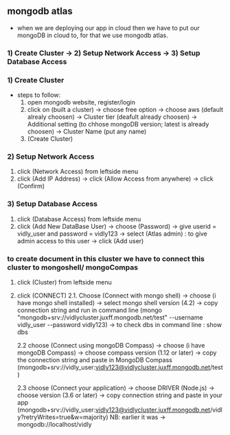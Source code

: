 ## mongodb atlas

- when we are deploying our app in cloud then we have to put our mongoDB in cloud to, for that we use mongodb atlas.

### 1) Create Cluster -> 2) Setup Network Access -> 3) Setup Database Access

### 1) Create Cluster

- steps to follow:
  1. open mongodb website, register/login
  2. click on (built a cluster)
     -> choose free option
     -> choose aws (default alrealy choosen)
     -> Cluster tier (deafult already choosen)
     -> Additional setting (to chhose mongoDB version; latest is already choosen)
     -> Cluster Name (put any name)
  3. (Create Cluster)

### 2) Setup Network Access

1. click (Network Access) from leftside menu
2. click (Add IP Address) -> click (Allow Access from anywhere) -> click (Confirm)

### 3) Setup Database Access

1. click (Database Access) from leftside menu
2. click (Add New DataBase User)
   -> choose (Password)
   -> give userid = vidly_user and password = vidly123
   -> select (Atlas admin) : to give admin access to this user
   -> click (Add user)

### to create document in this cluster we have to connect this cluster to mongoshell/ mongoCompas

1.  click (Cluster) from leftside menu
2.  click (CONNECT)
    2.1. Choose (Connect with mongo shell)
    -> choose (i have mongo shell installed)
    -> select mongo shell version (4.2)
    -> copy connection string and run in command line (mongo "mongodb+srv://vidlycluster.juxff.mongodb.net/test" --username vidly_user --password vidly123)
    -> to check dbs in command line : show dbs

    2.2 choose (Connect using mongoDB Compass)
    -> choose (i have mongoDB Compass)
    -> choose compass version (1.12 or later)
    -> copy the connection string and paste in MongoDB Compass (mongodb+srv://vidly_user:vidly123@vidlycluster.juxff.mongodb.net/test)

    2.3 choose (Connect your application)
    -> choose DRIVER (Node.js)
    -> choose version (3.6 or later)
    -> copy connection string and paste in your app (mongodb+srv://vidly_user:vidly123@vidlycluster.juxff.mongodb.net/vidly?retryWrites=true&w=majority)
    NB: earlier it was -> mongodb://localhost/vidly
